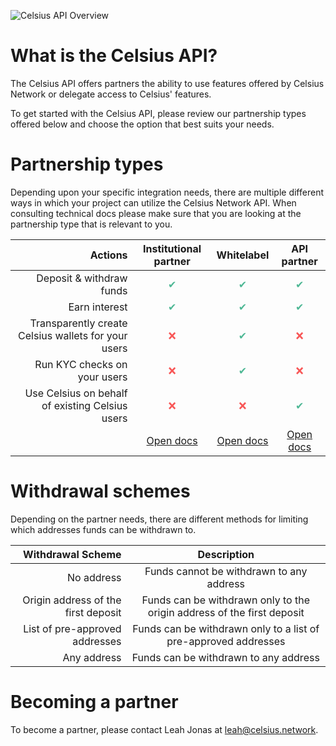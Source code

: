 ![Celsius API Overview](/assets/images/overview.svg)

# What is the Celsius API?

The Celsius API offers partners the ability to use features offered by Celsius Network or delegate access to Celsius' features.

To get started with the Celsius API, please review our partnership types offered below and choose the option that best suits your needs. 

# Partnership types

Depending upon your specific integration needs, there are multiple different ways in which your project can utilize the Celsius Network API.
When consulting technical docs please make sure that you are looking at the partnership type that is relevant to you.


| Actions | Institutional partner | Whitelabel | API partner  |
| ------: | :-------------------: | :--------: | :----------: |
| Deposit & withdraw funds | <span style="color:#4FB895;">✔</span> | <span style="color:#4FB895;">✔</span> | <span style="color:#4FB895;">✔</span> |
| Earn interest | <span style="color:#4FB895;">✔</span> | <span style="color:#4FB895;">✔</span> | <span style="color:#4FB895;">✔</span> |
| Transparently create Celsius wallets for your users | <span style="color:#f85757;">❌</span> | <span style="color:#4FB895;">✔</span> | <span style="color:#f85757;">❌</span> |
| Run KYC checks on your users | <span style="color:#f85757;">❌</span> | <span style="color:#4FB895;">✔</span> | <span style="color:#f85757;">❌</span> | 
| Use Celsius on behalf of existing Celsius users | <span style="color:#f85757;">❌</span> |  <span style="color:#f85757;">❌</span> | <span style="color:#4FB895;">✔</span> |
| | [Open docs](/institutional-partner.html) | [Open docs](/whitelabel-partner.html) | [Open docs](/api-partner.html) |

# Withdrawal schemes

Depending on the partner needs, there are different methods for limiting which addresses funds can be withdrawn to.

| Withdrawal Scheme                   | Description |
| ----------------------------------: | :---------: |
| No address                          | Funds cannot be withdrawn to any address |
| Origin address of the first deposit | Funds can be withdrawn only to the origin address of  the first deposit |
| List of pre-approved addresses      | Funds can be withdrawn only to a list of pre-approved addresses |
| Any address                         | Funds can be withdrawn to any address |

# Becoming a partner

To become a partner, please contact Leah Jonas at [leah@celsius.network](mailto://leah@celsius.network).
